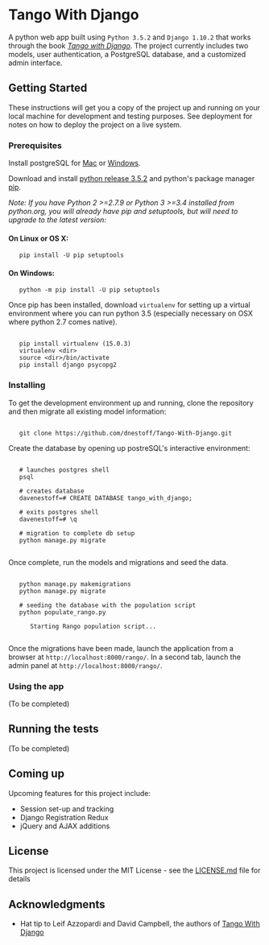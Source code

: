 # Tango With Django

A python web app built using `Python 3.5.2` and `Django 1.10.2` that works through the book _[Tango with Django](http://www.tangowithdjango.com/book17/chapters/setup.html)_. The project currently includes two models, user authentication, a PostgreSQL database, and a customized admin interface.

## Getting Started

These instructions will get you a copy of the project up and running on your local machine for development and testing purposes. See deployment for notes on how to deploy the project on a live system.

### Prerequisites

Install postgreSQL for [Mac](https://launchschool.com/blog/how-to-install-postgresql-on-a-mac) or [Windows](https://www.tutorialspoint.com/postgresql/postgresql_environment.htm).

Download and install [python release 3.5.2](https://www.python.org/downloads/release/python-352/) and python's package manager [pip](https://packaging.python.org/installing/#install-pip-setuptools-and-wheel).

_Note: If you have Python 2 >=2.7.9 or Python 3 >=3.4 installed from python.org, you will already have pip and setuptools, but will need to upgrade to the latest version:_

#### On Linux or OS X:
`   pip install -U pip setuptools`

#### On Windows:
`   python -m pip install -U pip setuptools`

Once pip has been installed, download `virtualenv` for setting up a virtual environment where you can run python 3.5 (especially necessary on OSX where python 2.7 comes native).

```

   pip install virtualenv (15.0.3)
   virtualenv <dir>
   source <dir>/bin/activate
   pip install django psycopg2

```

### Installing

To get the development environment up and running, clone the repository and then migrate all existing model information:

```

   git clone https://github.com/dnestoff/Tango-With-Django.git

```
Create the database by opening up postreSQL's interactive environment:
```

   # launches postgres shell
   psql

   # creates database
   davenestoff=# CREATE DATABASE tango_with_django;

   # exits postgres shell
   davenestoff=# \q
   
   # migration to complete db setup
   python manage.py migrate
   
```

Once complete, run the models and migrations and seed the data. 

```

   python manage.py makemigrations
   python manage.py migrate

   # seeding the database with the population script
   python populate_rango.py

      Starting Rango population script...
      
```

Once the migrations have been made, launch the application from a browser at `http://localhost:8000/rango/`. In a second tab, launch the admin panel at `http://localhost:8000/rango/`. 

### Using the app

(To be completed) 

## Running the tests

(To be completed)

## Coming up

Upcoming features for this project include:

- Session set-up and tracking
- Django Registration Redux
- jQuery and AJAX additions

## License

This project is licensed under the MIT License - see the [LICENSE.md](LICENSE.md) file for details

## Acknowledgments

* Hat tip to Leif Azzopardi and David Campbell, the authors of [Tango With Django](http://www.tangowithdjango.com/)
